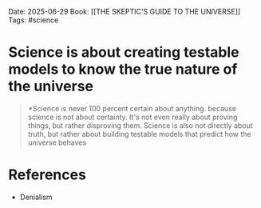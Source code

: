 Date: 2025-06-29
Book: [[THE SKEPTIC'S GUIDE TO THE UNIVERSE]]
Tags: #science 
# Science is about creating testable models to know the true nature of the universe

>*Science is never 100 percent certain about anything. because science is not about certainty. It's not even really about proving things, but rather disproving them. Science is also not directly about truth, but rather about building testable models that predict how the universe behaves

# References
- Denialism